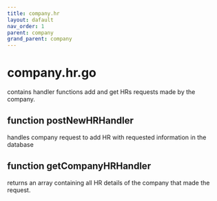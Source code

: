```yaml
---
title: company.hr
layout: dafault
nav_order: 1
parent: company
grand_parent: company
---
```

# company.hr.go

contains handler functions add and get HRs requests made by the company.

## function postNewHRHandler
handles company request to add HR with requested information in the database

## function getCompanyHRHandler
returns an array containing all HR details of the company that made the request.

